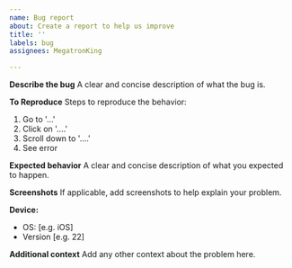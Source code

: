 ```yaml
---
name: Bug report
about: Create a report to help us improve
title: ''
labels: bug
assignees: MegatronKing

---
```


**Describe the bug**
A clear and concise description of what the bug is.

**To Reproduce**
Steps to reproduce the behavior:
1. Go to '...'
2. Click on '....'
3. Scroll down to '....'
4. See error

**Expected behavior**
A clear and concise description of what you expected to happen.

**Screenshots**
If applicable, add screenshots to help explain your problem.

**Device:**
 - OS: [e.g. iOS]
 - Version [e.g. 22]

**Additional context**
Add any other context about the problem here.
